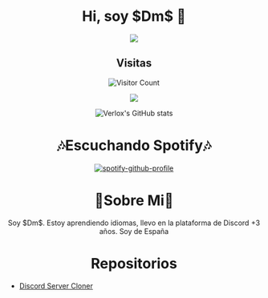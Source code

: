 <h1 align="center">Hi, soy $Dm$ 👋</h1>

<div align="center">
  <img src="https://media.discordapp.net/attachments/986388494081491008/990410262546878524/945146332249731112.gif"></img>
  
## Visitas
![Visitor Count](https://profile-counter.glitch.me/DmS-FuckTos/count.svg)

<div align="center">

  <img src="https://discord.c99.nl/widget/theme-4/995003611954282637.png"></img>

  ![Verlox's GitHub stats](https://github-readme-stats.vercel.app/api?username=DmS-FuckToS&show_icons=true&theme=radical)
</div>
<h1 align="center">🎶Escuchando Spotify🎶 </h1>

<div align="center">

[![spotify-github-profile](https://spotify-github-profile.vercel.app/api/view?uid=31soqzhye67mwp7rukbgn3qc7o6a&cover_image=true&theme=compact)](https://github.com/kittinan/spotify-github-profile)

</div>

<h1 align="center">👤Sobre Mi👤</h1>
Soy $Dm$. Estoy aprendiendo idiomas, llevo en la plataforma de Discord +3 años. Soy de España
</div>

<h1 align="center">Repositorios</h1>

* [Discord Server Cloner](https://github.com/DmS-FuckToS/$Dm$-Modified-Cloner)
